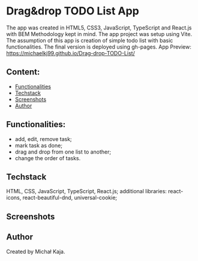 # Drag&drop TODO List App
The app was created in HTML5, CSS3, JavaScript, TypeScript and React.js with BEM Methodology kept in mind. The app project was setup using Vite. 
The assumption of this app is creation of simple todo list with basic functionalities. The final version is deployed using gh-pages.
App Preview: https://michaelkj99.github.io/Drag-drop-TODO-List/

## Content:
- [Functionalities](##Functionalities)
- [Techstack](##Techstack)
- [Screenshots](##Screenshots)
- [Author](##Author)

## Functionalities:
- add, edit, remove task;
- mark task as done;
- drag and drop from one list to another;
- change the order of tasks.

## Techstack
HTML, CSS, JavaScript, TypeScript, React.js; 
additional libraries: react-icons, react-beautiful-dnd, universal-cookie;

## Screenshots


## Author
Created by Michał Kaja.
